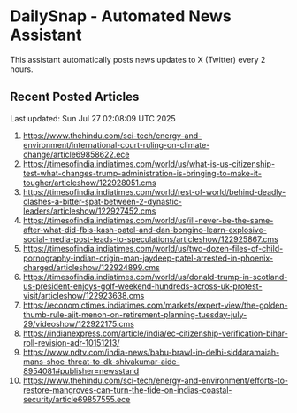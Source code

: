 # DailySnap - Automated News Assistant

This assistant automatically posts news updates to X (Twitter) every 2 hours.

## Recent Posted Articles

Last updated: Sun Jul 27 02:08:09 UTC 2025

1. https://www.thehindu.com/sci-tech/energy-and-environment/international-court-ruling-on-climate-change/article69858622.ece
2. https://timesofindia.indiatimes.com/world/us/what-is-us-citizenship-test-what-changes-trump-administration-is-bringing-to-make-it-tougher/articleshow/122928051.cms
3. https://timesofindia.indiatimes.com/world/rest-of-world/behind-deadly-clashes-a-bitter-spat-between-2-dynastic-leaders/articleshow/122927452.cms
4. https://timesofindia.indiatimes.com/world/us/ill-never-be-the-same-after-what-did-fbis-kash-patel-and-dan-bongino-learn-explosive-social-media-post-leads-to-speculations/articleshow/122925867.cms
5. https://timesofindia.indiatimes.com/world/us/two-dozen-files-of-child-pornography-indian-origin-man-jaydeep-patel-arrested-in-phoenix-charged/articleshow/122924899.cms
6. https://timesofindia.indiatimes.com/world/us/donald-trump-in-scotland-us-president-enjoys-golf-weekend-hundreds-across-uk-protest-visit/articleshow/122923638.cms
7. https://economictimes.indiatimes.com/markets/expert-view/the-golden-thumb-rule-ajit-menon-on-retirement-planning-tuesday-july-29/videoshow/122922175.cms
8. https://indianexpress.com/article/india/ec-citizenship-verification-bihar-roll-revision-adr-10151213/
9. https://www.ndtv.com/india-news/babu-brawl-in-delhi-siddaramaiah-mans-shoe-threat-to-dk-shivakumar-aide-8954081#publisher=newsstand
10. https://www.thehindu.com/sci-tech/energy-and-environment/efforts-to-restore-mangroves-can-turn-the-tide-on-indias-coastal-security/article69857555.ece
